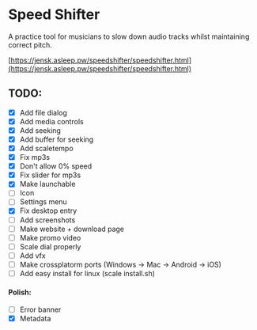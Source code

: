 # Speed Shifter

A practice tool for musicians to slow down audio tracks whilst maintaining correct pitch.

[https://jensk.asleep.pw/speedshifter/speedshifter.html](https://jensk.asleep.pw/speedshifter/speedshifter.html)

## TODO:

- [X] Add file dialog
- [X] Add media controls
- [X] Add seeking
- [X] Add buffer for seeking
- [X] Add scaletempo
- [X] Fix mp3s
- [X] Don't allow 0% speed
- [X] Fix slider for mp3s
- [X] Make launchable
- [ ] Icon
- [ ] Settings menu
- [X] Fix desktop entry
- [ ] Add screenshots
- [ ] Make website + download page
- [ ] Make promo video
- [ ] Scale dial properly
- [ ] Add vfx
- [ ] Make crossplatorm ports (Windows -> Mac -> Android -> iOS)
- [ ] Add easy install for linux (scale install.sh)

#### Polish:

 - [ ] Error banner
 - [X] Metadata
